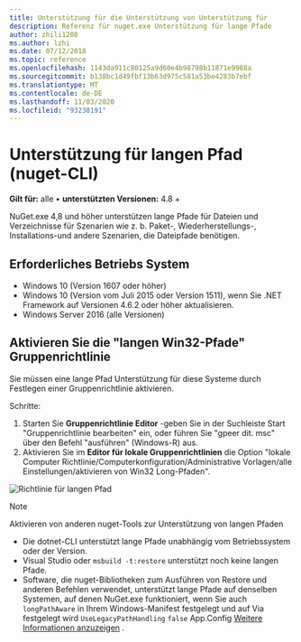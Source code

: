 ```yaml
---
title: Unterstützung für die Unterstützung von Unterstützung für
description: Referenz für nuget.exe Unterstützung für lange Pfade
author: zhili1208
ms.author: lzhi
ms.date: 07/12/2018
ms.topic: reference
ms.openlocfilehash: 1143da911c80125a9d60e4b98798b11871e9988a
ms.sourcegitcommit: b138bc1d49fbf13b63d975c581a53be4283b7ebf
ms.translationtype: MT
ms.contentlocale: de-DE
ms.lasthandoff: 11/03/2020
ms.locfileid: "93238191"
---
```

# <a name="long-path-support-nuget-cli"></a>Unterstützung für langen Pfad (nuget-CLI)

**Gilt für:** alle &bullet; **unterstützten Versionen:** 4.8 +

NuGet.exe 4,8 und höher unterstützen lange Pfade für Dateien und Verzeichnisse für Szenarien wie z. b. Paket-, Wiederherstellungs-, Installations-und andere Szenarien, die Dateipfade benötigen.

## <a name="required-operating-system"></a>Erforderliches Betriebs System

-   Windows 10 (Version 1607 oder höher)
-   Windows 10 (Version vom Juli 2015 oder Version 1511), wenn Sie .NET Framework auf Versionen 4.6.2 oder höher aktualisieren.
-   Windows Server 2016 (alle Versionen)

## <a name="enable-win32-long-paths-group-policy"></a>Aktivieren Sie die "langen Win32-Pfade" Gruppenrichtlinie

Sie müssen eine lange Pfad Unterstützung für diese Systeme durch Festlegen einer Gruppenrichtlinie aktivieren.

Schritte:
1. Starten Sie **Gruppenrichtlinie Editor** -geben Sie in der Suchleiste Start "Gruppenrichtlinie bearbeiten" ein, oder führen Sie "gpeer dit. msc" über den Befehl "ausführen" (Windows-R) aus.
2. Aktivieren Sie im **Editor für lokale Gruppenrichtlinien** die Option "lokale Computer Richtlinie/Computerkonfiguration/Administrative Vorlagen/alle Einstellungen/aktivieren von Win32 Long-Pfaden".

![Richtlinie für langen Pfad](media/LongPathPolicy.png)


> [!Note]
> Aktivieren von anderen nuget-Tools zur Unterstützung von langen Pfaden
>
> -   Die dotnet-CLI unterstützt lange Pfade unabhängig vom Betriebssystem oder der Version.
> -   Visual Studio oder `msbuild -t:restore` unterstützt noch keine langen Pfade.
> -   Software, die nuget-Bibliotheken zum Ausführen von Restore und anderen Befehlen verwendet, unterstützt lange Pfade auf denselben Systemen, auf denen NuGet.exe funktioniert, wenn Sie auch `longPathAware` in Ihrem Windows-Manifest festgelegt und auf Via festgelegt wird `UseLegacyPathHandling` `false` App.Config [Weitere Informationen anzuzeigen](/archive/blogs/jeremykuhne/net-4-6-2-and-long-paths-on-windows-10) .